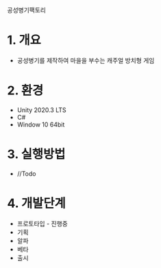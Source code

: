공성병기팩토리
# 1. 개요
+ 공성병기를 제작하여 마을을 부수는 캐주얼 방치형 게임
# 2. 환경
+ Unity 2020.3 LTS
+ C#
+ Window 10 64bit
# 3. 실행방법
+ //Todo
# 4. 개발단계
+ 프로토타입 - 진행중
+ 기획
+ 알파
+ 베타
+ 출시


